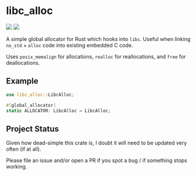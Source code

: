 # libc_alloc

[![](http://meritbadge.herokuapp.com/libc_alloc)](https://crates.io/crates/libc_alloc)
[![](https://docs.rs/libc_alloc/badge.svg)](https://docs.rs/libc_alloc)

A simple global allocator for Rust which hooks into `libc`.
Useful when linking `no_std` + `alloc` code into existing embedded C code.

Uses `posix_memalign` for allocations, `realloc` for reallocations, and `free` for deallocations.

## Example

```rust
use libc_alloc::LibcAlloc;

#[global_allocator]
static ALLOCATOR: LibcAlloc = LibcAlloc;
```

## Project Status

Given how dead-simple this crate is, I doubt it will need to be updated very often (if at all).

Please file an issue and/or open a PR if you spot a bug / if something stops working.

